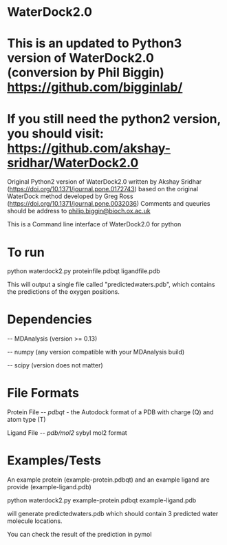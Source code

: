 # WaterDock2.0
# This is an updated to Python3 version of WaterDock2.0 (conversion by Phil Biggin) https://github.com/bigginlab/
# If you still need the  python2 version, you should visit:  https://github.com/akshay-sridhar/WaterDock2.0

Original Python2 version of WaterDock2.0 written by Akshay Sridhar (https://doi.org/10.1371/journal.pone.0172743)
based on the original WaterDock method developed by Greg Ross (https://doi.org/10.1371/journal.pone.0032036) 
Comments and queuries should be address to philip.biggin@bioch.ox.ac.uk 

This is a Command line interface of WaterDock2.0 for python



# To run

python waterdock2.py proteinfile.pdbqt ligandfile.pdb

This will output a single file called "predictedwaters.pdb", which contains the predictions of the oxygen positions.


# Dependencies

-- MDAnalysis (version >= 0.13)

-- numpy (any version compatible with your MDAnalysis build)

-- scipy (version does not matter)


# File Formats

Protein File -- *pdbqt* - the Autodock format of a PDB with charge (Q) and atom type (T)

Ligand File -- *pdb/mol2*  sybyl mol2 format

# Examples/Tests

An example protein (example-protein.pdbqt) and an example ligand are provide (example-ligand.pdb)

python waterdock2.py example-protein.pdbqt example-ligand.pdb 

will generate predictedwaters.pdb which should contain 3 predicted water molecule locations.

You can check the result of the prediction in pymol

